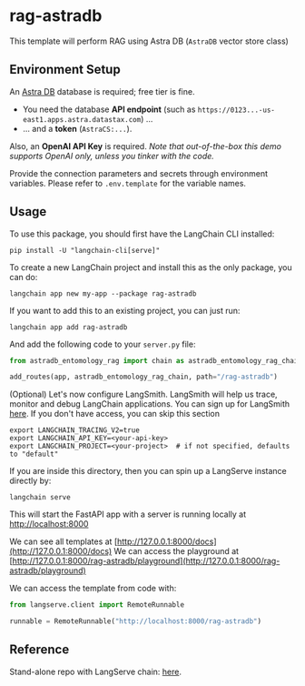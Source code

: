 
# rag-astradb

This template will perform RAG using Astra DB (`AstraDB` vector store class)

## Environment Setup

An [Astra DB](https://astra.datastax.com) database is required; free tier is fine.

- You need the database **API endpoint** (such as `https://0123...-us-east1.apps.astra.datastax.com`) ...
- ... and a **token** (`AstraCS:...`).

Also, an **OpenAI API Key** is required. _Note that out-of-the-box this demo supports OpenAI only, unless you tinker with the code._

Provide the connection parameters and secrets through environment variables. Please refer to `.env.template` for the variable names.

## Usage

To use this package, you should first have the LangChain CLI installed:

```shell
pip install -U "langchain-cli[serve]"
```

To create a new LangChain project and install this as the only package, you can do:

```shell
langchain app new my-app --package rag-astradb
```

If you want to add this to an existing project, you can just run:

```shell
langchain app add rag-astradb
```

And add the following code to your `server.py` file:
```python
from astradb_entomology_rag import chain as astradb_entomology_rag_chain

add_routes(app, astradb_entomology_rag_chain, path="/rag-astradb")
```

(Optional) Let's now configure LangSmith. 
LangSmith will help us trace, monitor and debug LangChain applications. 
You can sign up for LangSmith [here](https://smith.langchain.com/). 
If you don't have access, you can skip this section


```shell
export LANGCHAIN_TRACING_V2=true
export LANGCHAIN_API_KEY=<your-api-key>
export LANGCHAIN_PROJECT=<your-project>  # if not specified, defaults to "default"
```

If you are inside this directory, then you can spin up a LangServe instance directly by:

```shell
langchain serve
```

This will start the FastAPI app with a server is running locally at 
[http://localhost:8000](http://localhost:8000)

We can see all templates at [http://127.0.0.1:8000/docs](http://127.0.0.1:8000/docs)
We can access the playground at [http://127.0.0.1:8000/rag-astradb/playground](http://127.0.0.1:8000/rag-astradb/playground)  

We can access the template from code with:

```python
from langserve.client import RemoteRunnable

runnable = RemoteRunnable("http://localhost:8000/rag-astradb")
```

## Reference

Stand-alone repo with LangServe chain: [here](https://github.com/hemidactylus/langserve_astradb_entomology_rag).
